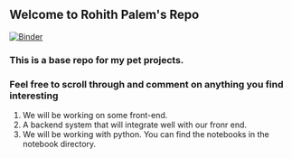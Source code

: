 ## Welcome to Rohith Palem's Repo
[![Binder](https://mybinder.org/badge_logo.svg)](https://mybinder.org/v2/gh/awspalem/repos.git/HEAD)

### This is a base repo for my pet projects.

### Feel free to scroll through and comment on anything you find interesting

1. We will be working on some front-end.
2. A backend system that will integrate well with our fronr end.
3. We will be working with python. You can find the notebooks in the notebook directory.



